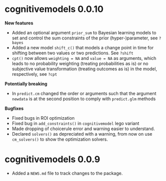 # cognitivemodels 0.0.10

**New features**

* Added an optional argument `prior_sum` to Bayesian learning models to set and control the sum constraints of the prior (hyper-)parameter, see `?bayes`
* Added a new model `shift_c()` that models a change point in time for shifting between two values or two predictions. See `?shift`
* `cpt()` now allows `weighting = NA` and `value = NA` as arguments, which leads to no probability weighting (treating probabilities as is) or no subjective value transformation (treating outcomes as is) in the model, respectively, see `?cpt`

**Potentially breaking**
* In `predict.cm` changed the order or arguments such that the argument `newdata` is at the second position to comply with `predict.glm` methods

**Bugfixes**

* Fixed bugs in ROI optimization
* Fixed bug in `add_constraints()` in `cognitivemodel` lego variant
* Made dropping of choicerule error and warning easier to understand.
* Declared `solvers()` as depreciated with a warning, from now on use `cm_solvers()` to show the optimization solvers.

# cognitivemodels 0.0.9

* Added a `NEWS.md` file to track changes to the package.
